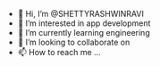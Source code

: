 - 👋 Hi, I’m @SHETTYRASHWINRAVI
- 👀 I’m interested in app development
- 🌱 I’m currently learning engineering
- 💞️ I’m looking to collaborate on 
- 📫 How to reach me ...

<!---
SHETTYRASHWINRAVI/SHETTYRASHWINRAVI is a ✨ special ✨ repository because its `README.md` (this file) appears on your GitHub profile.
You can click the Preview link to take a look at your changes.
--->
